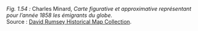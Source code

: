 *Fig. 1.54 :* Charles Minard, *Carte figurative et approximative représentant pour l’année 1858 les émigrants du globe.*  
Source : [David Rumsey Historical Map Collection](https://www.davidrumsey.com/luna/servlet/detail/RUMSEY~8~1~304729~90075291:Carte-figurative---1858-les-%C3%A9migran?sort=Pub_List_No_InitialSort%2CPub_Date%2CPub_List_No%2CSeries_No&qvq=q:Minard;sort:Pub_List_No_InitialSort%2CPub_Date%2CPub_List_No%2CSeries_No;lc:RUMSEY~8~1&mi=11&trs=690).